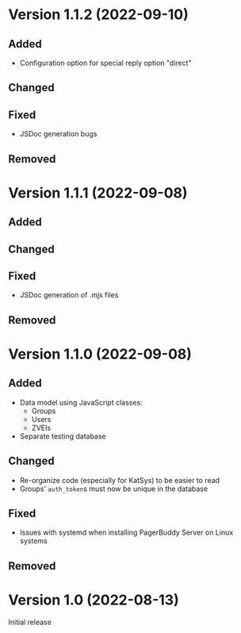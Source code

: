 # Version 1.1.2 (2022-09-10)

## Added
* Configuration option for special reply option "direct"

## Changed

## Fixed 
* JSDoc generation bugs

## Removed

# Version 1.1.1 (2022-09-08)

## Added

## Changed

## Fixed 
* JSDoc generation of .mjs files

## Removed

# Version 1.1.0 (2022-09-08)

## Added
* Data model using JavaScript classes:
  - Groups
  - Users
  - ZVEIs
* Separate testing database

## Changed
* Re-organize code (especially for KatSys) to be easier to read
* Groups' `auth_token`s must now be unique in the database
## Fixed 
* Issues with systemd when installing PagerBuddy Server on Linux systems

## Removed

# Version 1.0 (2022-08-13)

Initial release
